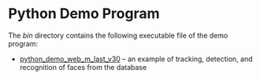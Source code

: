 # Python Demo Program

The *bin* directory contains the following executable file of the demo program:

* [python_demo_web_m_last_v30](video_recognition_demo.md) – an example of tracking, detection, and recognition of faces from the database
